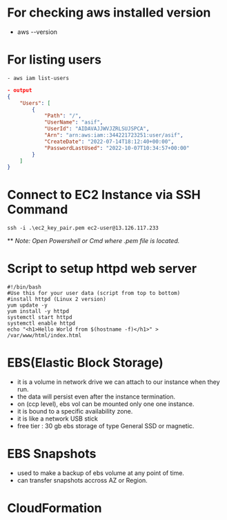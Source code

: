 # For checking aws installed version
- aws --version

# For listing users
```console
- aws iam list-users
```

```json
- output
{
    "Users": [
        {
            "Path": "/",
            "UserName": "asif",
            "UserId": "AIDAVAJJWVJZRLSUJSPCA",
            "Arn": "arn:aws:iam::344221723251:user/asif",
            "CreateDate": "2022-07-14T18:12:40+00:00",
            "PasswordLastUsed": "2022-10-07T10:34:57+00:00"
        }
    ]
}
```

# Connect to EC2 Instance via SSH Command

```console
ssh -i .\ec2_key_pair.pem ec2-user@13.126.117.233
```

** *Note: Open Powershell or Cmd where .pem file is located.*

# Script to setup httpd web server
    #!/bin/bash
    #Use this for your user data (script from top to bottom)
    #install httpd (Linux 2 version)
    yum update -y
    yum install -y httpd
    systemctl start httpd
    systemctl enable httpd
    echo "<h1>Hello World from $(hostname -f)</h1>" > /var/www/html/index.html


# EBS(Elastic Block Storage)
- it is a volume in network drive we can attach to our instance when they run.
- the data will persist even after the instance termination.
- on (ccp level), ebs vol can be mounted only one one instance.
- it is bound to a specific availability zone.
- it is like a network USB stick
- free tier : 30 gb ebs storage of type General SSD or magnetic.

# EBS Snapshots
- used to make a backup of ebs volume at any point of time.
- can transfer snapshots accross AZ or Region.


# CloudFormation

